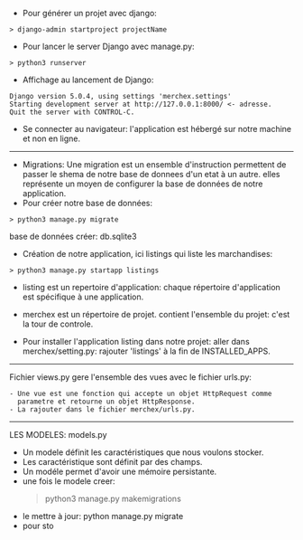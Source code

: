- Pour générer un projet avec django:
```
> django-admin startproject projectName
```
- Pour lancer le server Django avec manage.py:
```
> python3 runserver
```
- Affichage au lancement de Django:
```
Django version 5.0.4, using settings 'merchex.settings'
Starting development server at http://127.0.0.1:8000/ <- adresse.
Quit the server with CONTROL-C.
```
- Se connecter au navigateur:
	l'application est hébergé sur notre machine et non en ligne.

----------------------------------------------------------------------------
- Migrations:
	Une migration est un ensemble d'instruction permettent de passer le shema de
	notre base de donnees d'un etat à un autre.
	elles représente un moyen de configurer la base de données de notre application.
- Pour créer notre base de données:
```
> python3 manage.py migrate
```
base de données créer: db.sqlite3

- Création de notre application, ici listings qui liste les marchandises:
```
> python3 manage.py startapp listings
```
- listing est un repertoire d'application:
	chaque répertoire d'application est spécifique à une application.

- merchex est un répertoire de projet.
	contient l'ensemble du projet: c'est la tour de controle.

- Pour installer l'application listing dans notre projet:
	aller dans merchex/setting.py: rajouter 'listings' à la fin de INSTALLED_APPS.

----------------------------------------------------------------------------
Fichier views.py gere l'ensemble des vues avec le fichier urls.py:

	- Une vue est une fonction qui accepte un objet HttpRequest comme 
	  parametre et retourne un objet HttpResponse.
	- La rajouter dans le fichier merchex/urls.py.

----------------------------------------------------------------------------
LES MODELES: models.py

- Un modele définit les caractéristiques que nous voulons stocker.
- Les caractéristique sont définit par des champs.
- Un modéle permet d'avoir une mémoire persistante.
- une fois le modele creer:
	> python3 manage.py makemigrations
- le mettre à jour:
	python manage.py migrate
- pour sto